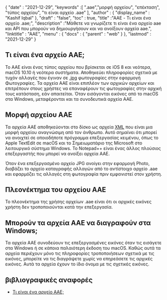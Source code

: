 {
  "date" : "2021-12-29",
  "keywords" :[ ".aae","μορφή αρχείου", "επέκταση", "τύπος αρχείου", "τι είναι αρχείο .aae" ],
  "author" : {
    "display_name" : "Kashif Iqbal"
},
  "draft" : "false",
  "toc" : true,
  "title" :"AAE - Τι είναι ένα αρχείο .aae;",
  "description" :"Μάθετε να γνωρίζετε τι είναι ένα αρχείο aae και API που μπορούν να δημιουργήσουν και να ανοίξουν αρχεία aae.",
  "linktitle" : "AAE",
  "menu" : {
    "docs" : {
      "parent" : "web"
}
},
  "lastmod" : "2021-12-29"
}

## Τι είναι ένα αρχείο ΑΑΕ;

Το AAE είναι ένας τύπος αρχείου που βρίσκεται σε iOS 8 και νεότερα, macOS 10.10 ή νεότερα συστήματα. Αποθηκεύει πληροφορίες σχετικά με τυχόν αλλαγές που έγιναν σε [.jpg](/el/image/jpeg/) φωτογραφίες στην εφαρμογή Φωτογραφίες. Τα αρχεία AAE είναι επιπλέον των αρχικών αρχείων και επιτρέπουν στους χρήστες να επαναφέρουν τις φωτογραφίες στην αρχική τους κατάσταση, εάν απαιτείται. Όταν εισάγονται εικόνες από το macOS στα Windows, μεταφέρονται και τα συνοδευτικά αρχεία AAE.

## Μορφή αρχείου AAE
Τα αρχεία AAE αποθηκεύονται στο δίσκο ως αρχεία [XML](/el/web/xml/) που είναι μια μορφή αρχείου αναγνώσιμη από τον άνθρωπο. Αυτό σημαίνει ότι μπορεί να ανοιχτεί σε οποιοδήποτε πρόγραμμα επεξεργασίας κειμένου, όπως το Apple TextEdit σε macOS και το Σημειωματάριο της Microsoft στο λειτουργικό σύστημα Windows. Το Notepad++ είναι ένας άλλος πλούσιος επεξεργαστής που μπορεί να ανοίξει αρχεία AAE.

Όταν ένα επεξεργασμένο αρχείο JPG ανοίγει στην εφαρμογή Photo, διαβάζει το αρχείο καταγραφής αλλαγών από το αντίστοιχο αρχείο .aae και εφαρμόζει τις αλλαγές στη φωτογραφία πριν εμφανιστεί στον χρήστη.

## Πλεονέκτημα του αρχείου AAE
Το πλεονέκτημα της χρήσης αρχείων .aae είναι ότι οι αρχικές εικόνες χρήστη δεν τροποποιούνται κατά την επεξεργασία.

## Μπορούν τα αρχεία AAE να διαγραφούν στα Windows;

Τα αρχεία AAE συνοδεύουν τις επεξεργασμένες εικόνες όταν τις εισάγετε στα Windows ή σε κάποια παλαιότερη έκδοση του macOS. Καθώς αυτά τα αρχεία περιέχουν μόνο τις πληροφορίες τροποποιήσεων σχετικά με τις εικόνες, μπορείτε να τις διαγράψετε χωρίς να επηρεάσετε τις αρχικές εικόνες. Αυτά τα αρχεία έχουν το ίδιο όνομα με τις σχετικές εικόνες.

## βιβλιογραφικές αναφορές

* [Τι είναι ένα αρχείο AAE;](https://discussions.apple.com/thread/7810994)

